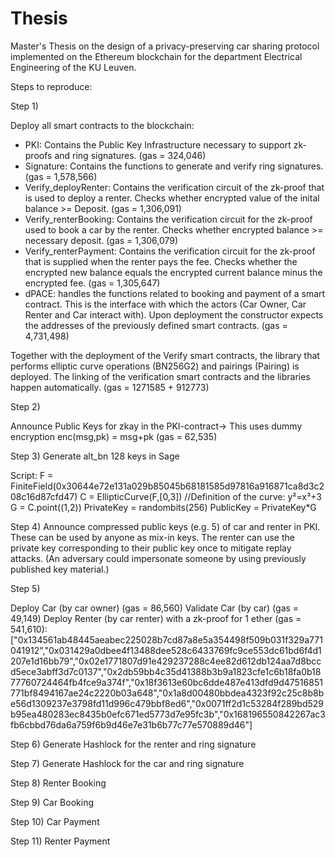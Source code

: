 # Thesis
Master's Thesis on the design of a privacy-preserving car sharing protocol implemented on the Ethereum blockchain for the department Electrical Engineering of the KU Leuven.

Steps to reproduce:

Step 1)

Deploy all smart contracts to the blockchain:

- PKI: Contains the Public Key Infrastructure necessary to support zk-proofs and ring signatures. (gas = 324,046)
- Signature: Contains the functions to generate and verify ring signatures. (gas = 1,578,566)
- Verify_deployRenter: Contains the verification circuit of the zk-proof that is used to deploy a renter. Checks whether encrypted value of the inital balance >= Deposit. (gas = 1,306,091)
- Verify_renterBooking: Contains the verification circuit for the zk-proof used to book a car by the renter. Checks whether encrypted balance >= necessary deposit. (gas = 1,306,079)
- Verify_renterPayment: Contains the verification circuit for the zk-proof that is supplied when the renter pays the fee. Checks whether the encrypted new balance equals the encrypted current balance minus the encrypted fee. (gas = 1,305,647)
- dPACE: handles the functions related to booking and payment of a smart contract. This is the interface with which the actors (Car Owner, Car Renter and Car interact with). Upon deployment the constructor expects the addresses of the previously defined smart contracts. (gas = 4,731,498)

Together with the deployment of the Verify smart contracts, the library that performs elliptic curve operations (BN256G2) and pairings (Pairing) is deployed. The linking of the verification smart contracts and the libraries happen automatically. (gas = 1271585 + 912773)

Step 2)

Announce Public Keys for zkay in the PKI-contract-> This uses dummy encryption enc(msg,pk) = msg+pk
(gas = 62,535)

Step 3) Generate alt_bn 128 keys in Sage

Script: 
F = FiniteField(0x30644e72e131a029b85045b68181585d97816a916871ca8d3c208c16d87cfd47)
C = EllipticCurve(F,[0,3]) //Definition of the curve: y²=x³+3
G = C.point((1,2))
PrivateKey = randombits(256)
PublicKey = PrivateKey*G

Step 4) Announce compressed public keys (e.g. 5) of car and renter in PKI. These can be used by anyone as mix-in keys. The renter can use the private key corresponding to their public key once to mitigate replay attacks. (An adversary could impersonate someone by using previously published key material.)

Step 5)

Deploy Car (by car owner) (gas = 86,560)
Validate Car (by car) (gas = 49,149)
Deploy Renter (by car renter) with a zk-proof for 1 ether (gas = 541,610):
["0x134561ab48445aeabec225028b7cd87a8e5a354498f509b031f329a771041912","0x031429a0dbee4f13488dee528c6433769fc9ce553dc61bd6f4d1207e1d16bb79","0x02e1771807d91e429237288c4ee82d612db124aa7d8bccd5ece3abff3d7c0137","0x2db59bb4c35d41388b3b9a1823cfe1c6b18fa0b1877760724464fb4fce9a374f","0x18f3613e60bc6dde487e413dfd9d47516851771bf8494167ae24c2220b03a648","0x1a8d00480bbdea4323f92c25c8b8be56d1309237e3798fd11d996c479bbf8ed6","0x0071ff2d1c53284f289bd529b95ea480283ec8435b0efc671ed5773d7e95fc3b","0x168196550842267ac3fb6cbbd76da6a759f6b9d46e7e31b6b77c77e570889d46"]



Step 6) Generate Hashlock for the renter and ring signature

Step 7) Generate Hashlock for the car and ring signature

Step 8) Renter Booking

Step 9) Car Booking

Step 10) Car Payment

Step 11) Renter Payment